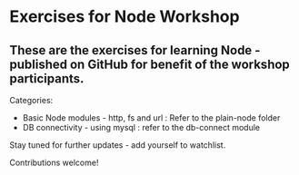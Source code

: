 # Exercises for Node Workshop
## These are the exercises for learning Node - published on GitHub for benefit of the workshop participants.

Categories:
* Basic Node modules - http, fs and url : Refer to the plain-node folder
* DB connectivity - using mysql : refer to the db-connect module

Stay tuned for further updates - add yourself to watchlist.

Contributions welcome!
